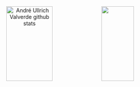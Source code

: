 <div align="center">
    <img width="49%" height="195px"
      src="https://github-readme-stats.vercel.app/api?username=Ullrich1&show_icons=true&count_private=true&hide_border=true&title_color=ffffff&icon_color=01C231&text_color=f6f5f4&bg_color=0d1117"
      alt="André Ullrich Valverde github stats" />
    <img width="41%" height="195px"
      src="https://github-readme-stats.vercel.app/api/top-langs/?username=Ullrich1&layout=compact&hide_border=true&title_color=ffffff&text_color=f6f5f4&bg_color=0d1117" />
  </div>
